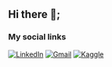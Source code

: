 ## Hi there 👋;

### My social links
[![LinkedIn](https://img.shields.io/badge/LinkedIn-0077B5?style=for-the-badge&logo=linkedin&logoColor=white)](https://www.linkedin.com/in/james-bengi/)
[![Gmail](https://img.shields.io/badge/Gmail-D14836?style=for-the-badge&logo=gmail&logoColor=white)](mailto:jamesbengi21@gmail.com)
[![Kaggle](https://img.shields.io/badge/Kaggle-20BEFF?style=for-the-badge&logo=kaggle&logoColor=white)](https://www.kaggle.com/jamesbengi)



